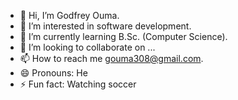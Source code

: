 - 👋 Hi, I’m Godfrey Ouma.
- 👀 I’m interested in software development.
- 🌱 I’m currently learning B.Sc. (Computer Science).
- 💞️ I’m looking to collaborate on ...
- 📫 How to reach me gouma308@gmail.com.
- 😄 Pronouns: He
- ⚡ Fun fact: Watching soccer

<!---
Yerfdog1990/Yerfdog1990 is a ✨ special ✨ repository because its `README.md` (this file) appears on your GitHub profile.
You can click the Preview link to take a look at your changes.
--->
